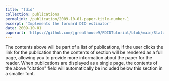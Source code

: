 ```yaml
---
title: "fdid"
collection: publications
permalink: /publication/2009-10-01-paper-title-number-1
excerpt: 'Implements the forward DID estimator'
date: 2009-10-01
paperurl: 'https://github.com/jgreathouse9/FDIDTutorial/blob/main/StataVignette.md'
---
```


The contents above will be part of a list of publications, if the user clicks the link for the publication than the contents of section will be rendered as a full page, allowing you to provide more information about the paper for the reader. When publications are displayed as a single page, the contents of the above "citation" field will automatically be included below this section in a smaller font.
